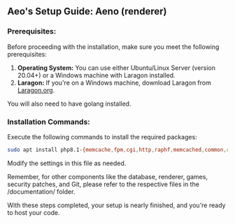 ## Aeo's Setup Guide: Aeno (renderer)

### Prerequisites:

Before proceeding with the installation, make sure you meet the following prerequisites:

1. **Operating System:** You can use either Ubuntu/Linux Server (version 20.04+) or a Windows machine with Laragon installed.
2. **Laragon:** If you're on a Windows machine, download Laragon from [Laragon.org](https://laragon.org).

You will also need to have golang installed.


### Installation Commands:

Execute the following commands to install the required packages:

```bash
sudo apt install php8.1-{memcache,fpm,cgi,http,raphf,memcached,common,redis,mysql,mysqli,sodium} zip unzip unrar nginx memcache curl && sudo apt remove apache*
```

Modify the settings in this file as needed.

Remember, for other components like the database, renderer, games, security patches, and Git, please refer to the respective files in the /documentation/ folder.

With these steps completed, your setup is nearly finished, and you're ready to host your code.
